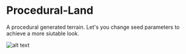 # Procedural-Land
A procedural generated terrain. Let's you change seed parameters to achieve a more siutable look.

![alt text](https://github.com/TheRomanOne/Procedural-Land/blob/master/pgt.png?raw=true)
